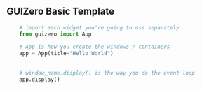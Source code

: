 ## GUIZero Basic Template

``` python
    # import each widget you're going to use separately
    from guizero import App
    
    # App is how you create the windows / containers
    app = App(title="Hello World")
    
    
    # window_name.display() is the way you do the event loop
    app.display()
```    
    


